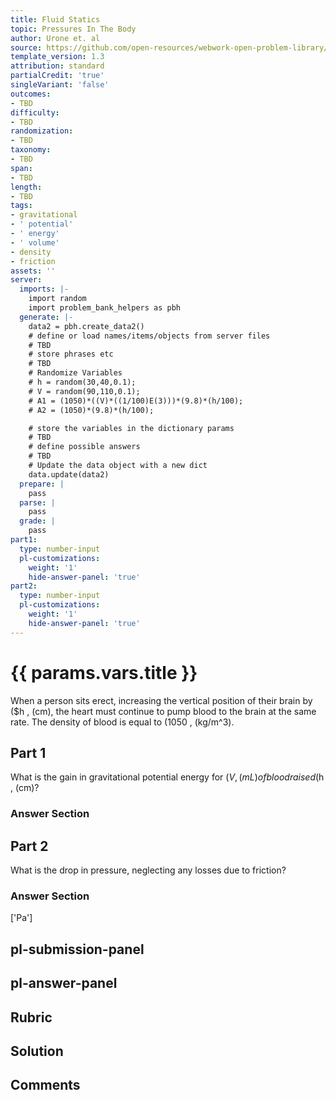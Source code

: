 ```yaml
---
title: Fluid Statics
topic: Pressures In The Body
author: Urone et. al
source: https://github.com/open-resources/webwork-open-problem-library/tree/master/Contrib/BrockPhysics/College_Physics_Urone/11.Fluid_Statics/NU_U17-11-09-011.pg
template_version: 1.3
attribution: standard
partialCredit: 'true'
singleVariant: 'false'
outcomes:
- TBD
difficulty:
- TBD
randomization:
- TBD
taxonomy:
- TBD
span:
- TBD
length:
- TBD
tags:
- gravitational
- ' potential'
- ' energy'
- ' volume'
- density
- friction
assets: ''
server:
  imports: |-
    import random
    import problem_bank_helpers as pbh
  generate: |-
    data2 = pbh.create_data2()
    # define or load names/items/objects from server files
    # TBD
    # store phrases etc
    # TBD
    # Randomize Variables
    # h = random(30,40,0.1);
    # V = random(90,110,0.1);
    # A1 = (1050)*((V)*((1/100)E(3)))*(9.8)*(h/100);
    # A2 = (1050)*(9.8)*(h/100);

    # store the variables in the dictionary params
    # TBD
    # define possible answers
    # TBD
    # Update the data object with a new dict
    data.update(data2)
  prepare: |
    pass
  parse: |
    pass
  grade: |
    pass
part1:
  type: number-input
  pl-customizations:
    weight: '1'
    hide-answer-panel: 'true'
part2:
  type: number-input
  pl-customizations:
    weight: '1'
    hide-answer-panel: 'true'
---
```


# {{ params.vars.title }} 


When a person sits erect, increasing the vertical position of their brain by ($h , (cm), the heart must continue to pump blood to the brain at the same rate. The density of blood is equal to (1050 , (kg/m^3).

## Part 1 
What is the gain in gravitational potential energy for ($V , (mL) of blood raised ($h , (cm)? 


 ### Answer Section

## Part 2 
What is the drop in pressure, neglecting any losses due to friction? 


 ### Answer Section
['Pa']

## pl-submission-panel 


## pl-answer-panel 


## Rubric 


## Solution 


## Comments 


